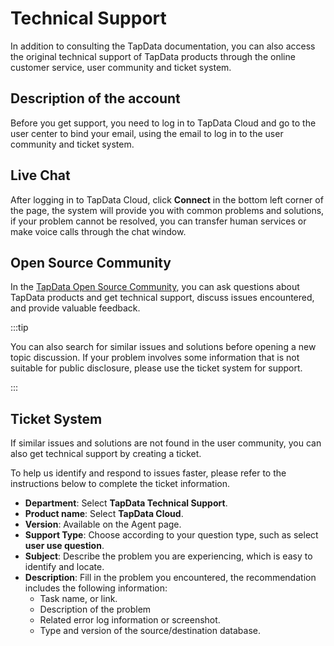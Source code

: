 # Technical Support

In addition to consulting the TapData documentation, you can also access the original technical support of TapData products through the online customer service, user community and ticket system.

## Description of the account

Before you get support, you need to log in to TapData Cloud and go to the user center to bind your email, using the email to log in to the user community and ticket system.



## Live Chat

After logging in to TapData Cloud, click **Connect** in the bottom left corner of the page, the system will provide you with common problems and solutions, if your problem cannot be resolved, you can transfer human services or make voice calls through the chat window.



## Open Source Community

In the [TapData Open Source Community](https://github.com/tapdata/tapdata), you can ask questions about TapData products and get technical support, discuss issues encountered, and provide valuable feedback.

:::tip

You can also search for similar issues and solutions before opening a new topic discussion. If your problem involves some information that is not suitable for public disclosure, please use the ticket system for support.

:::



## Ticket System

If similar issues and solutions are not found in the user community, you can also get technical support by creating a ticket.

To help us identify and respond to issues faster, please refer to the instructions below to complete the ticket information.

* **Department**: Select **TapData Technical Support**.
* **Product name**: Select **TapData Cloud**.
* **Version**: Available on the Agent page.
* **Support Type**: Choose according to your question type, such as select **user use question**.
* **Subject**: Describe the problem you are experiencing, which is easy to identify and locate.
* **Description**: Fill in the problem you encountered, the recommendation includes the following information:
   * Task name, or link.
   * Description of the problem
   * Related error log information or screenshot.
   * Type and version of the source/destination database.
